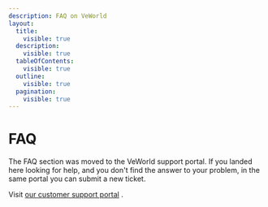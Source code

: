 ```yaml
---
description: FAQ on VeWorld
layout:
  title:
    visible: true
  description:
    visible: true
  tableOfContents:
    visible: true
  outline:
    visible: true
  pagination:
    visible: true
---
```


# FAQ

The FAQ section was moved to the VeWorld support portal. If you landed here looking for help, and you don't find the answer to your problem, in the same portal you can submit a new ticket.

Visit [our customer support portal](https://support.veworld.com/support/home) .